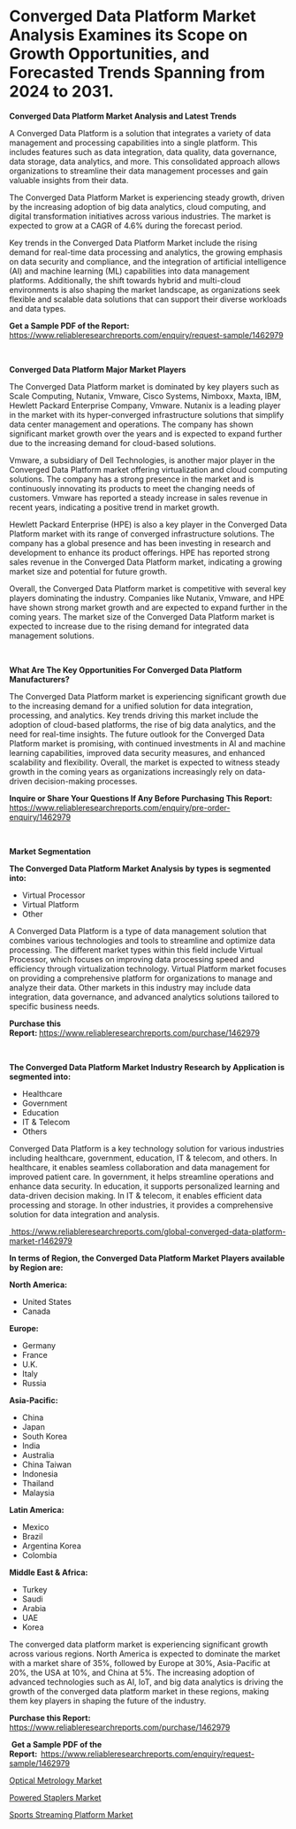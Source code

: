 <p><h1>Converged Data Platform Market Analysis Examines its Scope on Growth Opportunities, and Forecasted Trends Spanning from 2024 to 2031.</h1></p><p><strong>Converged Data Platform Market Analysis and Latest Trends</strong></p>
<p><p>A Converged Data Platform is a solution that integrates a variety of data management and processing capabilities into a single platform. This includes features such as data integration, data quality, data governance, data storage, data analytics, and more. This consolidated approach allows organizations to streamline their data management processes and gain valuable insights from their data.</p><p>The Converged Data Platform Market is experiencing steady growth, driven by the increasing adoption of big data analytics, cloud computing, and digital transformation initiatives across various industries. The market is expected to grow at a CAGR of 4.6% during the forecast period.</p><p>Key trends in the Converged Data Platform Market include the rising demand for real-time data processing and analytics, the growing emphasis on data security and compliance, and the integration of artificial intelligence (AI) and machine learning (ML) capabilities into data management platforms. Additionally, the shift towards hybrid and multi-cloud environments is also shaping the market landscape, as organizations seek flexible and scalable data solutions that can support their diverse workloads and data types.</p></p>
<p><strong>Get a Sample PDF of the Report:&nbsp;</strong> <a href="https://www.reliableresearchreports.com/enquiry/request-sample/1462979">https://www.reliableresearchreports.com/enquiry/request-sample/1462979</a></p>
<p>&nbsp;</p>
<p><strong>Converged Data Platform Major Market Players</strong></p>
<p><p>The Converged Data Platform market is dominated by key players such as Scale Computing, Nutanix, Vmware, Cisco Systems, Nimboxx, Maxta, IBM, Hewlett Packard Enterprise Company, Vmware. Nutanix is a leading player in the market with its hyper-converged infrastructure solutions that simplify data center management and operations. The company has shown significant market growth over the years and is expected to expand further due to the increasing demand for cloud-based solutions.</p><p>Vmware, a subsidiary of Dell Technologies, is another major player in the Converged Data Platform market offering virtualization and cloud computing solutions. The company has a strong presence in the market and is continuously innovating its products to meet the changing needs of customers. Vmware has reported a steady increase in sales revenue in recent years, indicating a positive trend in market growth.</p><p>Hewlett Packard Enterprise (HPE) is also a key player in the Converged Data Platform market with its range of converged infrastructure solutions. The company has a global presence and has been investing in research and development to enhance its product offerings. HPE has reported strong sales revenue in the Converged Data Platform market, indicating a growing market size and potential for future growth.</p><p>Overall, the Converged Data Platform market is competitive with several key players dominating the industry. Companies like Nutanix, Vmware, and HPE have shown strong market growth and are expected to expand further in the coming years. The market size of the Converged Data Platform market is expected to increase due to the rising demand for integrated data management solutions.</p></p>
<p>&nbsp;</p>
<p><strong>What Are The Key Opportunities For Converged Data Platform Manufacturers?</strong></p>
<p><p>The Converged Data Platform market is experiencing significant growth due to the increasing demand for a unified solution for data integration, processing, and analytics. Key trends driving this market include the adoption of cloud-based platforms, the rise of big data analytics, and the need for real-time insights. The future outlook for the Converged Data Platform market is promising, with continued investments in AI and machine learning capabilities, improved data security measures, and enhanced scalability and flexibility. Overall, the market is expected to witness steady growth in the coming years as organizations increasingly rely on data-driven decision-making processes.</p></p>
<p><strong>Inquire or Share Your Questions If Any Before Purchasing This Report:</strong> <a href="https://www.reliableresearchreports.com/enquiry/pre-order-enquiry/1462979">https://www.reliableresearchreports.com/enquiry/pre-order-enquiry/1462979</a></p>
<p>&nbsp;</p>
<p><strong>Market Segmentation</strong></p>
<p><strong>The Converged Data Platform Market Analysis by types is segmented into:</strong></p>
<p><ul><li>Virtual Processor</li><li>Virtual Platform</li><li>Other</li></ul></p>
<p><p>A Converged Data Platform is a type of data management solution that combines various technologies and tools to streamline and optimize data processing. The different market types within this field include Virtual Processor, which focuses on improving data processing speed and efficiency through virtualization technology. Virtual Platform market focuses on providing a comprehensive platform for organizations to manage and analyze their data. Other markets in this industry may include data integration, data governance, and advanced analytics solutions tailored to specific business needs.</p></p>
<p><strong>Purchase this Report:&nbsp;</strong><a href="https://www.reliableresearchreports.com/purchase/1462979">https://www.reliableresearchreports.com/purchase/1462979</a></p>
<p>&nbsp;</p>
<p><strong>The Converged Data Platform Market Industry Research by Application is segmented into:</strong></p>
<p><ul><li>Healthcare</li><li>Government</li><li>Education</li><li>IT & Telecom</li><li>Others</li></ul></p>
<p><p>Converged Data Platform is a key technology solution for various industries including healthcare, government, education, IT & telecom, and others. In healthcare, it enables seamless collaboration and data management for improved patient care. In government, it helps streamline operations and enhance data security. In education, it supports personalized learning and data-driven decision making. In IT & telecom, it enables efficient data processing and storage. In other industries, it provides a comprehensive solution for data integration and analysis.</p></p>
<p><a href="https://www.reliableresearchreports.com/global-converged-data-platform-market-r1462979">&nbsp;https://www.reliableresearchreports.com/global-converged-data-platform-market-r1462979</a></p>
<p><strong>In terms of Region, the Converged Data Platform Market Players available by Region are:</strong></p>
<p>
    <p> <strong> North America: </strong>
        <ul>
            <li>United States</li>
            <li>Canada</li>
        </ul>
        </p> 
    <p> <strong> Europe: </strong>
        <ul>
            <li>Germany</li>
            <li>France</li>
            <li>U.K.</li>
            <li>Italy</li>
            <li>Russia</li>
        </ul>
        </p> 
    <p> <strong> Asia-Pacific: </strong>
        <ul>
            <li>China</li>
            <li>Japan</li>
            <li>South Korea</li>
            <li>India</li>
            <li>Australia</li>
            <li>China Taiwan</li>
            <li>Indonesia</li>
            <li>Thailand</li>
            <li>Malaysia</li>
        </ul>
        </p> 
    <p> <strong> Latin America: </strong>
        <ul>
            <li>Mexico</li>
            <li>Brazil</li>
            <li>Argentina Korea</li>
            <li>Colombia</li>
        </ul>
        </p> 
    <p> <strong> Middle East & Africa: </strong>
        <ul>
            <li>Turkey</li>
            <li>Saudi</li>
            <li>Arabia</li>
            <li>UAE</li>
            <li>Korea</li>
        </ul>
    </p>
    </p>
<p><p>The converged data platform market is experiencing significant growth across various regions. North America is expected to dominate the market with a market share of 35%, followed by Europe at 30%, Asia-Pacific at 20%, the USA at 10%, and China at 5%. The increasing adoption of advanced technologies such as AI, IoT, and big data analytics is driving the growth of the converged data platform market in these regions, making them key players in shaping the future of the industry.</p></p>
<p><strong>Purchase this Report: </strong><a href="https://www.reliableresearchreports.com/purchase/1462979">https://www.reliableresearchreports.com/purchase/1462979</a></p>
<p>&nbsp;<strong>Get a Sample PDF of the Report:&nbsp;&nbsp;</strong><a href="https://www.reliableresearchreports.com/enquiry/request-sample/1462979">https://www.reliableresearchreports.com/enquiry/request-sample/1462979</a></p>
<p><strong></strong></p>
<p><p><a href="https://github.com/LibbySpencer2018/Market-Research-Report-List-1/blob/main/optical-metrology-market.md">Optical Metrology Market</a></p><p><a href="https://view.publitas.com/reportprime-1/powered-staplers-market-share-evolution-and-market-growth-trends-2024-2031/">Powered Staplers Market</a></p><p><a href="https://github.com/ashman753/Market-Research-Report-List-1/blob/main/sports-streaming-platform-market.md">Sports Streaming Platform Market</a></p></p>